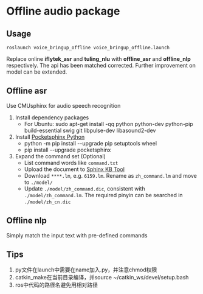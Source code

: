 # Offline audio package

## Usage
`roslaunch voice_bringup_offline voice_bringup_offline.launch`

Replace online **iflytek_asr** and **tuling_nlu** with **offline_asr** and **offline_nlp** respectively. The api has been matched corrected. Further improvement on model can be extended.

## Offline asr
Use CMUsphinx for audio speech recognition

1. Install dependency packages
    * For Ubuntu: sudo apt-get install -qq python python-dev python-pip build-essential swig git libpulse-dev libasound2-dev
2. Install [Pocketsphinx Python](https://github.com/bambocher/pocketsphinx-python)
    * python -m pip install --upgrade pip setuptools wheel
    * pip install --upgrade pocketsphinx
3. Expand the command set (Optional)
    * List command words like `command.txt`
    * Upload the document to [Sphinx KB Tool](http://www.speech.cs.cmu.edu/tools/lmtool-new.html)
    * Download `****.lm`, e.g. `6159.lm`. Rename as `zh_command.lm` and move to `./model/`
    * Update `./model/zh_command.dic`, consistent with `./model/zh_command.lm`. The required pinyin can be searched in `./model/zh_cn.dic`

## Offline nlp
Simply match the input text with pre-defined commands

## Tips
1. py文件在launch中需要在name加入.py，并注意chmod权限
2. catkin_make在当前目录编译，并source ~/catkin_ws/devel/setup.bash
3. ros中代码的路径名避免用相对路径
